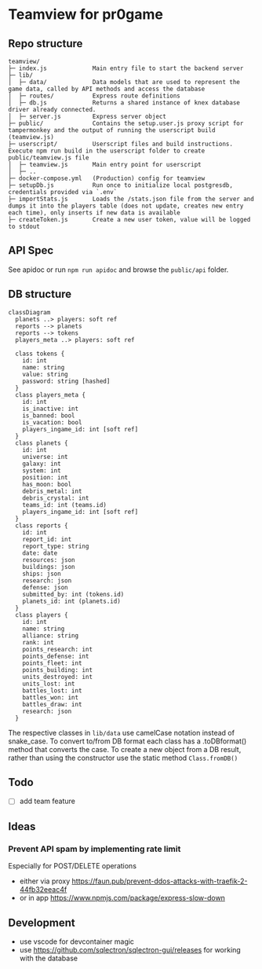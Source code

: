 # Teamview for pr0game


## Repo structure

```
teamview/
├─ index.js             Main entry file to start the backend server
├─ lib/
│  ├─ data/             Data models that are used to represent the game data, called by API methods and access the database
│  ├─ routes/           Express route definitions
│  ├─ db.js             Returns a shared instance of knex database driver already connected.  
│  ├─ server.js         Express server object
├─ public/              Contains the setup.user.js proxy script for tampermonkey and the output of running the userscript build (teamview.js)
├─ userscript/          Userscript files and build instructions. Execute npm run build in the userscript folder to create public/teamview.js file
│  ├─ teamview.js       Main entry point for userscript
│  ├─ ..
├─ docker-compose.yml   (Production) config for teamview
├─ setupDb.js           Run once to initialize local postgresdb, credentials provided via `.env`
├─ importStats.js       Loads the /stats.json file from the server and dumps it into the players table (does not update, creates new entry each time), only inserts if new data is available
├─ createToken.js       Create a new user token, value will be logged to stdout
```

## API Spec

See apidoc or run `npm run apidoc` and browse the `public/api` folder.

## DB structure

```mermaid
classDiagram
  planets ..> players: soft ref
  reports --> planets
  reports --> tokens
  players_meta ..> players: soft ref

  class tokens {
    id: int
    name: string
    value: string
    password: string [hashed]
  }
  class players_meta {
    id: int
    is_inactive: int
    is_banned: bool
    is_vacation: bool
    players_ingame_id: int [soft ref]
  }
  class planets {
    id: int
    universe: int
    galaxy: int
    system: int
    position: int
    has_moon: bool
    debris_metal: int
    debris_crystal: int
    teams_id: int (teams.id)
    players_ingame_id: int [soft ref]
  }
  class reports {
    id: int
    report_id: int
    report_type: string
    date: date
    resources: json
    buildings: json
    ships: json
    research: json
    defense: json
    submitted_by: int (tokens.id)
    planets_id: int (planets.id)
  }
  class players {
    id: int
    name: string
    alliance: string
    rank: int
    points_research: int
    points_defense: int
    points_fleet: int
    points_building: int
    units_destroyed: int
    units_lost: int
    battles_lost: int
    battles_won: int
    battles_draw: int
    research: json
  }
```

The respective classes in `lib/data` use camelCase notation instead of snake_case.
To convert to/from DB format each class has a .toDBformat() method that converts the case.
To create a new object from a DB result, rather than using the constructor use the static method `Class.fromDB()`

## Todo

- [ ] add team feature

## Ideas

### Prevent API spam by implementing rate limit

Especially for POST/DELETE operations

- either via proxy https://faun.pub/prevent-ddos-attacks-with-traefik-2-44fb32eeac4f
- or in app https://www.npmjs.com/package/express-slow-down

## Development

- use vscode for devcontainer magic
- use https://github.com/sqlectron/sqlectron-gui/releases for working with the database

